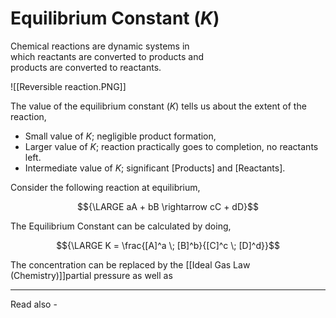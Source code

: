 # Equilibrium Constant (*K*)

Chemical reactions are dynamic systems in  
which reactants are converted to products and  
products are converted to reactants.

![[Reversible reaction.PNG]]

The value of the equilibrium constant (*K*) tells us about the extent of the reaction,

- Small value of *K*; negligible product formation,
- Larger value of *K*; reaction practically goes to completion, no reactants left.
- Intermediate value of *K*; significant [Products] and [Reactants].

Consider the following reaction at equilibrium,

$${\LARGE aA + bB \rightarrow cC + dD}$$

The Equilibrium Constant can be calculated by doing,

$${\LARGE K = \frac{[A]^a \; [B]^b}{[C]^c \; [D]^d}}$$

The concentration can be replaced by the [[Ideal Gas Law (Chemistry)]]partial pressure as well as 






---
Read also - 